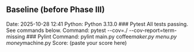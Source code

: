 ﻿## Baseline (before Phase III)
D a t e :   2 0 2 5 - 1 0 - 2 8   1 2 : 4 1  
 P y t h o n :   P y t h o n   3 . 1 3 . 0  
 
 # # #   P y t e s t  
 A l l   t e s t s   p a s s i n g .   S e e   c o m m a n d s   b e l o w .  
 C o m m a n d :   p y t e s t   - - c o v = . /   - - c o v - r e p o r t = t e r m - m i s s i n g  
 
 # # #   P y l i n t  
 C o m m a n d :   p y l i n t   m a i n . p y   c o f f e e _ m a k e r . p y   m e n u . p y   m o n e y _ m a c h i n e . p y  
 S c o r e :   ( p a s t e   y o u r   s c o r e   h e r e )  
 